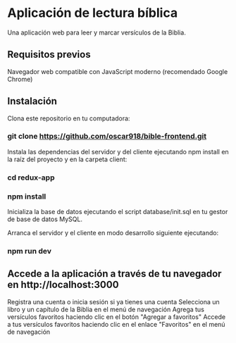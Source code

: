 # Aplicación de lectura bíblica

Una aplicación web para leer y marcar versículos de la Biblia.

## Requisitos previos
Navegador web compatible con JavaScript moderno (recomendado Google Chrome)

## Instalación

Clona este repositorio en tu computadora:

### git clone https://github.com/oscar918/bible-frontend.git

Instala las dependencias del servidor y del cliente ejecutando npm install en la raíz del proyecto y en la carpeta client:

### cd redux-app
### npm install

Inicializa la base de datos ejecutando el script database/init.sql en tu gestor de base de datos MySQL.

Arranca el servidor y el cliente en modo desarrollo siguiente ejecutando:
### npm run dev


## Accede a la aplicación a través de tu navegador en http://localhost:3000
Registra una cuenta o inicia sesión si ya tienes una cuenta
Selecciona un libro y un capítulo de la Biblia en el menú de navegación
Agrega tus versículos favoritos haciendo clic en el botón "Agregar a favoritos"
Accede a tus versículos favoritos haciendo clic en el enlace "Favoritos" en el menú de navegación


